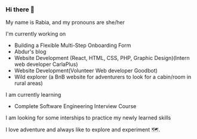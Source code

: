 ### Hi there 👋

My name is Rabia, and my pronouns are she/her

I'm currently working on

- Building a Flexible Multi-Step Onboarding Form
- Abdur's blog
- Website Development (React, HTML, CSS, PHP, Graphic Design)(Intern web developer CarlaPlus)
- Website Development(Volunteer Web developer Goodbot)
- Wild explorer (a BnB website for adventurers to look for a cabin/room in rural areas)

I am currently learning

- Complete Software Engineering Interview Course

I am looking for some interships to practice my newly learned skills


I love adventure and always like to  explore and experiment :world_map:.

<!--
**RabiaAbdurRehman/RabiaAbdurRehman** is a ✨ _special_ ✨ repository because its `README.md` (this file) appears on your GitHub profile.

Here are some ideas to get you started:

- 🔭 I’m currently working on ...
- 🌱 I’m currently learning ...
- 👯 I’m looking to collaborate on ...
- 🤔 I’m looking for help with ...
- 💬 Ask me about ...
- 📫 How to reach me: ...
- 😄 Pronouns: ...
- ⚡ Fun fact: ...
-->
